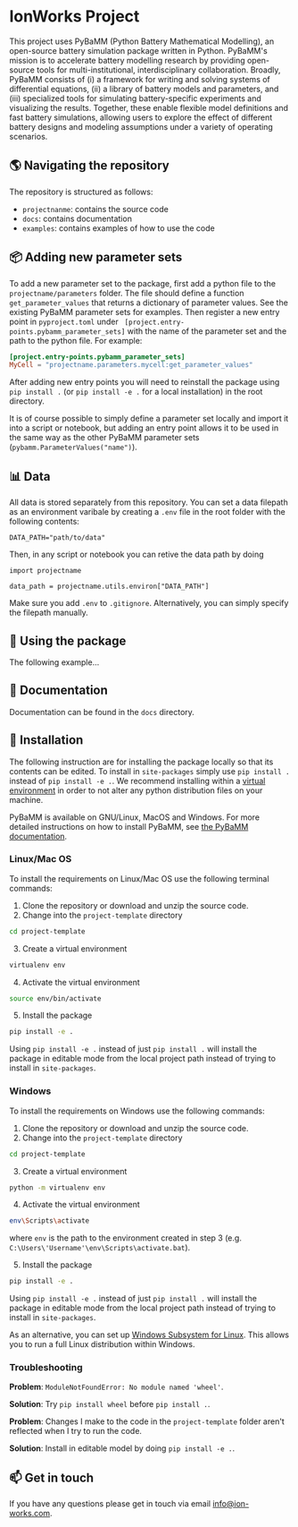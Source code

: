 # IonWorks Project

This project uses PyBaMM (Python Battery Mathematical Modelling), an open-source battery simulation package written in Python. PyBaMM's mission is to accelerate battery modelling research by
providing open-source tools for multi-institutional, interdisciplinary collaboration.
Broadly, PyBaMM consists of
(i) a framework for writing and solving systems
of differential equations,
(ii) a library of battery models and parameters, and
(iii) specialized tools for simulating battery-specific experiments and visualizing the results.
Together, these enable flexible model definitions and fast battery simulations, allowing users to
explore the effect of different battery designs and modeling assumptions under a variety of operating scenarios.

## 🌎 Navigating the repository 
The repository is structured as follows:
- `projectnanme`: contains the source code
- `docs`: contains documentation
- `examples`: contains examples of how to use the code

## 📦 Adding new parameter sets
To add a new parameter set to the package, first add a python file to the `projectname/parameters` folder. The file should define a function `get_parameter_values` that returns a dictionary of parameter values. See the existing PyBaMM parameter sets for examples. Then register a new entry point in `pyproject.toml` under `
[project.entry-points.pybamm_parameter_sets]` with the name of the parameter set and the path to the python file. For example:
```toml
[project.entry-points.pybamm_parameter_sets]
MyCell = "projectname.parameters.mycell:get_parameter_values"

```
After adding new entry points you will need to reinstall the package using `pip install .` (or `pip install -e .` for a local installation) in the root directory.

It is of course possible to simply define a parameter set locally and import it into a script or notebook, but adding an entry point allows it to be used in the same way as the other PyBaMM parameter sets (`pybamm.ParameterValues("name")`).

 
## 📊 Data
All data is stored separately from this repository. You can set a data filepath as an environment varibale by creating a `.env` file in the root folder with the following contents:
```
DATA_PATH="path/to/data"
```
Then, in any script or notebook you can retive the data path by doing
```python3
import projectname

data_path = projectname.utils.environ["DATA_PATH"]
```
Make sure you add `.env` to `.gitignore`. Alternatively, you can simply specify the filepath manually. 

## 🔋 Using the package
The following example...
## 📖 Documentation
Documentation can be found in the `docs` directory.
## 🚀 Installation
The following instruction are for installing the package locally so that its contents can be edited. To install in `site-packages` simply use `pip install .` instead of `pip install -e .`. We recommend installing within a [virtual environment](https://docs.python.org/3/tutorial/venv.html) in order to not alter any python distribution files on your machine.

PyBaMM is available on GNU/Linux, MacOS and Windows. For more detailed instructions on how to install PyBaMM, see [the PyBaMM documentation](https://pybamm.readthedocs.io/en/latest/install/GNU-linux.html#user-install).

### Linux/Mac OS
To install the requirements on Linux/Mac OS use the following terminal commands:

1. Clone the repository or download and unzip the source code.
2. Change into the `project-template` directory 
```bash
cd project-template
```
3. Create a virtual environment
```bash
virtualenv env
```
4. Activate the virtual environment 
```bash
source env/bin/activate
```
5. Install the package
```bash 
pip install -e .
```
Using `pip install -e .` instead of just `pip install .` will install the package in editable mode from the local project path instead of trying to install in `site-packages`. 

### Windows
To install the requirements on Windows use the following commands:

1. Clone the repository or download and unzip the source code.
2. Change into the `project-template` directory 
```bash
cd project-template
```
3. Create a virtual environment
```bash
python -m virtualenv env
```
4. Activate the virtual environment 
```bash
env\Scripts\activate
```
where `env` is the path to the environment created in step 3 (e.g. `C:\Users\'Username'\env\Scripts\activate.bat`).

5. Install the package
```bash 
pip install -e .
```
Using `pip install -e .` instead of just `pip install .` will install the package in editable mode from the local project path instead of trying to install in `site-packages`. 

As an alternative, you can set up [Windows Subsystem for Linux](https://docs.microsoft.com/en-us/windows/wsl/about). This allows you to run a full Linux distribution within Windows.

### Troubleshooting
**Problem**: `ModuleNotFoundError: No module named 'wheel'`.

**Solution**: Try `pip install wheel` before `pip install .`.

**Problem**: Changes I make to the code in the `project-template` folder aren't reflected when I try to run the code.

**Solution**: Install in editable model by doing `pip install -e .`.
## 📫 Get in touch

If you have any questions please get in touch via email <info@ion-works.com>.
